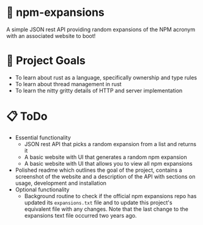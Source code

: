 # 💬 npm-expansions
A simple JSON rest API providing random expansions of the NPM acronym with an associated website to boot!

# 🧭 Project Goals
- To learn about rust as a language, specifically ownership and type rules
- To learn about thread management in rust
- To learn the nitty gritty details of HTTP and server implementation

# 📋 ToDo
- Essential functionality
    - JSON rest API that picks a random expansion from a list and returns it
    - A basic website with UI that generates a random npm expansion
    - A basic website with UI that allows you to view all npm expansions
- Polished readme which outlines the goal of the project, contains a screenshot of the website and a description of the API with sections on usage, development and installation
- Optional functionality
    - Background routine to check if the official npm expansions repo has updated its `expansions.txt` file and to update this project's equivalent file with any changes. Note that the last change to the expansions text file occurred two years ago.